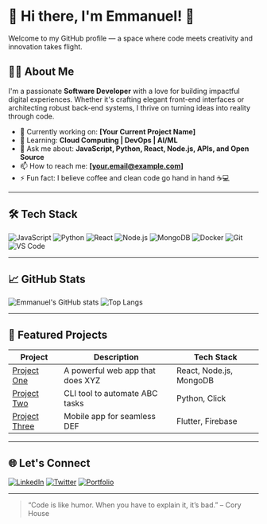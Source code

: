 # 👋 Hi there, I'm Emmanuel! 🚀

Welcome to my GitHub profile — a space where code meets creativity and innovation takes flight.

## 🧑‍💻 About Me

I'm a passionate **Software Developer** with a love for building impactful digital experiences. Whether it's crafting elegant front-end interfaces or architecting robust back-end systems, I thrive on turning ideas into reality through code.

- 🔭 Currently working on: **[Your Current Project Name]**
- 🌱 Learning: **Cloud Computing | DevOps | AI/ML**
- 💬 Ask me about: **JavaScript, Python, React, Node.js, APIs, and Open Source**
- 📫 How to reach me: **[your.email@example.com]**
- ⚡ Fun fact: I believe coffee and clean code go hand in hand ☕💻

---

## 🛠️ Tech Stack

![JavaScript](https://img.shields.io/badge/-JavaScript-black?style=flat-square&logo=javascript)
![Python](https://img.shields.io/badge/-Python-black?style=flat-square&logo=python)
![React](https://img.shields.io/badge/-React-black?style=flat-square&logo=react)
![Node.js](https://img.shields.io/badge/-Node.js-black?style=flat-square&logo=node.js)
![MongoDB](https://img.shields.io/badge/-MongoDB-black?style=flat-square&logo=mongodb)
![Docker](https://img.shields.io/badge/-Docker-black?style=flat-square&logo=docker)
![Git](https://img.shields.io/badge/-Git-black?style=flat-square&logo=git)
![VS Code](https://img.shields.io/badge/-VS%20Code-black?style=flat-square&logo=visual-studio-code)

---

## 📈 GitHub Stats

![Emmanuel's GitHub stats](https://github-readme-stats.vercel.app/api?username=emmanuel1611&show_icons=true&theme=radical)
![Top Langs](https://github-readme-stats.vercel.app/api/top-langs/?username=emmanuel1611&layout=compact&theme=radical)

---

## 📌 Featured Projects

| Project | Description | Tech Stack |
|--------|-------------|------------|
| [Project One](https://github.com/emmanuel1611/project-one) | A powerful web app that does XYZ | React, Node.js, MongoDB |
| [Project Two](https://github.com/emmanuel1611/project-two) | CLI tool to automate ABC tasks | Python, Click |
| [Project Three](https://github.com/emmanuel1611/project-three) | Mobile app for seamless DEF | Flutter, Firebase |

---

## 🌐 Let's Connect

[![LinkedIn](https://img.shields.io/badge/-LinkedIn-blue?style=flat-square&logo=linkedin)](https://www.linkedin.com/in/emmanuel1611)
[![Twitter](https://img.shields.io/badge/-Twitter-1DA1F2?style=flat-square&logo=twitter)](https://twitter.com/emmanuel1611)
[![Portfolio](https://img.shields.io/badge/-Portfolio-000?style=flat-square&logo=firefox)](https://emmanuel1611.dev)

---

> “Code is like humor. When you have to explain it, it’s bad.” – Cory House

